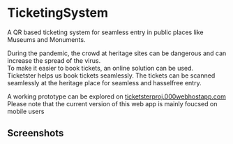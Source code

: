 # TicketingSystem
A QR based ticketing system for seamless entry in public places like Museums and Monuments.

During the pandemic, the crowd at heritage sites can be dangerous and can increase the spread of the virus.  
To make it easier to book tickets, an online solution can be used.  
Ticketster helps us book tickets seamlessly. The tickets can be scanned seamlessly at the heritage place for seamless and hasselfree entry.

A working prototype can be explored on [ticketsterproj.000webhostapp.com](https://ticketsterproj.000webhostapp.com/)  
Please note that the current version of this web app is mainly foucsed on mobile users  
## Screenshots
